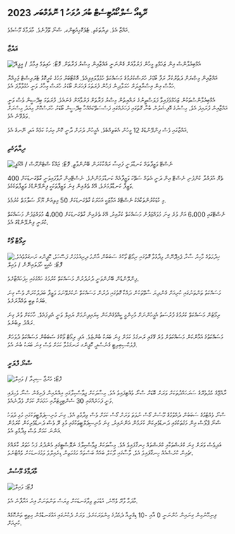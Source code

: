 ## ރޭޑިއޯ ސެލްކޯއުޓިސެޓް ބުދަ ދުވަހު 1 ނޮވެމްބަރ 2023

ޣައްޒާ އެވެ. ދިޔާތަކެތި. ޓެލެކޮމިއުޓިންގ. ސްނޯ ތޫފާނެވެ. މާދަމާގެ މޫސުމެވެ.

### ޣައްޒާ

![އެމްބިއުލާންސް އިން ޒަޚަމްވި މީހުން ފަރުވާއަށް ގެންނަނީ ޣައްޒާއިން މިސްރު ފަރާތަށް. ފޮޓޯ: ހައިތަމް އިމާދު / އީޕީއޭ](https://images.cdn.yle.fi/image/upload/c_crop,h_2821,w_5016,x_0,y_744/ar_1.7777777777777777,c_fill,g_faces,h_675,w_1200/dpr_1.0/q_auto:eco/f_auto/fl_lossy/v1698852282/39-1194530654258b7aaf7a)

ޣައްޒާއިން މިޞްރަށް ދަތުރުކުރާ ރަފާ ބޯޑަރު ހުރަސްކުރުމުގެ މަސައްކަތް ހުޅުވާލައިފިއެވެ. އޮކްޓޯބަރު މަހުގެ ކުރީކޮޅު ޓެރަރިސްޓް ޖަމިއްޔާ ހަމާސް އިން އިސްރާއީލަށް ހަމަލާދިން ފަހުން ފުރަތަމަ ފަހަރަށް ބޯޑަރު ހުރަސް މިހާރު ވަނީ ހުޅުވާލާފަ އެވެ.

އެމްބިއުލާންސްތަކުން ޒަޚަމްވެފައިވާ ފަލަސްތީނުގެ ރައްޔިތުން މިސްރު ފަރާތަށް ފަރުވާއަށް ގެނައެވެ. ފުރަތަމަ ބިދޭސީން ވެސް ވަނީ ޣައްޒާއިން ފުރައިފަ އެވެ. މިސްރުގެ އޮފިޝަލުން ބުނާ ގޮތުގައި ފަހަރެއްގައި ފަސްސަތޭކައެއްހާ ބިދޭސީން ބޯޑަރު ހުރަސްކޮށް މިއަދު މިސްރަށް ވަދެވޭނެ އެވެ.

ޣައްޒާގައި ވެސް ފިންލޭންޑުގެ 12 މީހުން އެބަތިއްބެވެ. އެމީހުން ދުރަށް ދާނީ ކޮން އިރަކު ކަމެއް އަދި ނޭނގެ އެވެ.

### ދިޔާތަކެތި

![ނެސްޓޭ ވަޒީފާތައް ކަނޑާލަނީ ފައިސާ ރައްކާކުރަން ބޭނުންވާތީ. ފޮޓޯ: ޖައްކޯ ސްޓެންރޫސް / އޭއޯޕީ](https://images.cdn.yle.fi/image/upload/c_crop,h_2611,w_4643,x_0,y_483/ar_1.7777777777777777,c_fill,g_faces,h_675,w_1200/dpr_1.0/q_auto:eco/f_auto/fl_lossy/v1698838481/39-1191437653a0928a0b5b)

ތެޔޮ އުފައްދާ ކުންފުނި ނެސްޓޭ އިން ދަނީ އެތައް ސަތޭކަ ވަޒީފާއެއް ކަނޑާލަމުންނެވެ. ނެސްޓޭއިން ރާވާފައިވަނީ ގާތްގަނޑަކަށް 400 ވަޒީފާ ކަނޑާލުމަށެވެ، އޭގެ ތެރެއިން ގިނަ ވަޒީފާތަކަކީ ފިންލޭންޑްގެ ވަޒީފާތަކެކެވެ.

މި ކުޑަކުރުންތަކާއެކު ނެސްޓޭގެ އަމާޒަކީ އަހަރަކު ގާތްގަނޑަކަށް 50 މިލިއަން ޔޫރޯ ސަލާމަތް ކުރުމެވެ.

ނެސްޓޭގައި 6،000 އަށް ވުރެ ގިނަ މުވައްޒަފުން މަސައްކަތް ކުރާއިރު، އޭގެ ތެރެއިން ގާތްގަނޑަކަށް 4،000 މުވައްޒަފުން މަސައްކަތް ކުރަނީ ފިންލޭންޑްގަ އެވެ.

### ރިމޯޓް ވޯކް

![ޚިދުމަތުގެ މާހިރު ސާރާ ޕެއިޕޮނޭން ވިދާޅުވާ ގޮތުގައި ރިމޯޓް ވޯކްގެ ސަބަބުން އާންމު ދިރިއުޅުމަށް ފަސޭހަވެ، ކޮޕީންގ ރަނގަޅުވެއެވެ. ފޮޓޯ: ހެއިކީ ހާޕަލައިނޭން / ވައިލް](https://images.cdn.yle.fi/image/upload/c_crop,h_2988,w_5312,x_16,y_569/ar_1.77777777777777777,c_fill,g_faces,h_675,w_1200/dpr_1.0/q_auto:eco/f_auto/fl_lossy/v1698754242/39-11936826540ed9ea44a0)

ފިންލޭންޑުން ބޭނުންވަނީ ދުރުދުރުން މަސައްކަތް ކުރުމުގެ ހައްގުގައި ހިފަހައްޓާށެވެ.

މަސައްކަތު ތަންތަނުގައި ކުރިއަށް ގެންދިޔަ ސާވޭތަކުން ދައްކާ ގޮތުގައި ދުރުން މަސައްކަތް ނުކުރެވޭނަމަ ވަޒީފާ ބަދަލުކުރަން ވެސް ގިނަ ބަޔަކު ތިބީ ތައްޔާރަށެވެ.

ރިމޯޓުން މަސައްކަތް ކުރުމުގެ ފުރުސަތު އެމީހުންނަށް މުހިންމީ ކީއްވެގެންކަން ކިޔައިދިނުމަށް ޔައިލް ވަނީ އެދިފައެވެ. ހާހަކަށް ވުރެ ގިނަ ރައްދު ލިބުނެވެ.

މަސައްކަތުގެ އަމާންކަން މަސައްކަތަށް ވުރެ ގޭގައި ރަނގަޅު ކަމަށް ގިނަ ބަޔަކު ބުންޏެވެ. އަދި ރިމޯޓް ވޯކްގެ ސަބަބުން މަސައްކަތު ދުވަހަށް ފްލެކްސިބިލިޓީ ގެނެސްދީ ކޮޕީންގ ރަނގަޅުވާ ކަމަށް ވެސް ގިނަ ބަޔަކު ބުނެ އެވެ.

### ސްނޯ ފްލަރީ

![ ފޮޓޯ: މެރްޖާ ސިރިލާ / ވައިލް](https://images.cdn.yle.fi/image/upload/c_crop,h_2265,w_4028,x_0,y_378/ar_1.77777777777777777,c_fill,g_faces,h_675,w_1200/dpr_1.0/q_auto:eco/f_auto/fl_lossy/v1698853993/39-119441665423d86dff6c)

ރާއްޖޭގެ މެދުތެރޭގެ ސަރަހައްދުތަކަށް ވަރަށް ބޮޑަށް ސްނޯ ވެއްޓިފައިވެ އެވެ. މިސާލަކަށް ޖިވާސްކިލާގައި އިއްޔެއިން ފެށިގެން ސްނޯ ވެހިފައި ވަނީ ފަހަރެއްގައި 30 ސެންޓިމީޓަރާއި ހަމައަށް ކަމަށް ވެދާނެއެވެ.

ސްނޯ ވެއްޓުމުގެ ސަބަބުން ދުއްވުމުގެ މޫސުން ގޯސް ނުވަތަ ވަރަށް ގޯސް ކަމަށް ވެސް ވިދާޅުވި އެވެ. ގިނަ މުނިސިޕަލްޓީތަކުގައި މުޅި ދުވަހު ސްނޯ ޕްލޯސް އިން މަގުތަކުގައި ދަނޑުވެރިކަން ކުރަމުން އަންނައިރު، ގިނަ މުނިސިޕަލްޓީތަކުގައި މުޅި ރޭ ވެސް ދަނޑުވެރިކަން ކުރަމުން އަންނަ ކަމަށް ވެސް ވިދާޅުވި އެވެ.

އަދިވެސް ވަރަށް ގިނަ ކްރެޝްތަކާއި ކްރެޝްތައް ހިނގާފައިވެ އެވެ. މިސާލަކަށް ޖިވާސްކިލާގެ ނެލޮސްޓީގައި މެންދުރު ފަހު ހަތަރު ކާރެއްގެ ޗެއިން ކްރެޝްއެއް ހިނގާފައިވެ އެވެ. ވާސާގައި ލޯކަލް ބައެއް ބަސްތައް މަގުމަތިން ޑިރެއިލްވެ ވަޅުގަނޑަކަށް ވެއްޓުނެވެ.

### މާދަމާގެ މޫސުން

![ ފޮޓޯ: ވައިލް](https://images.cdn.yle.fi/image/upload/c_crop,h_1080,w_1919,x_0,y_0/ar_1.77777777777777777,c_fill,g_faces,h_675,w_1200/dpr_1.0/q_auto:eco/f_auto/fl_lossy/v1698848166/39-119453865425d62868a1)

މާދަމާ ވާރޭ ވެހޭނެ. އުޑުމަތި ވިލާގަނޑަކަށް ވިޔަސް ތަންތަނަށް އިރު އަރާފާނެ އެވެ.

ފިނިހޫނުމިން ގިނައިން ހުންނަނީ 0 އާއި -10 ޑިގްރީއާ ދެމެދުގެ މިންވަރަކަށެވެ. ވަރަށް ދެކުނުގައި އަޅުގަނޑުމެން މިތިބީ ތަންކޮޅެއް ކުރިއަށް.